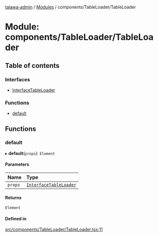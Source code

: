 [talawa-admin](../README.md) / [Modules](../modules.md) / components/TableLoader/TableLoader

# Module: components/TableLoader/TableLoader

## Table of contents

### Interfaces

- [InterfaceTableLoader](../interfaces/components_TableLoader_TableLoader.InterfaceTableLoader.md)

### Functions

- [default](components_TableLoader_TableLoader.md#default)

## Functions

### default

▸ **default**(`props`): `Element`

#### Parameters

| Name | Type |
| :------ | :------ |
| `props` | [`InterfaceTableLoader`](../interfaces/components_TableLoader_TableLoader.InterfaceTableLoader.md) |

#### Returns

`Element`

#### Defined in

[src/components/TableLoader/TableLoader.tsx:11](https://github.com/Anubhav-2003/talawa-admin/blob/971e20a/src/components/TableLoader/TableLoader.tsx#L11)
